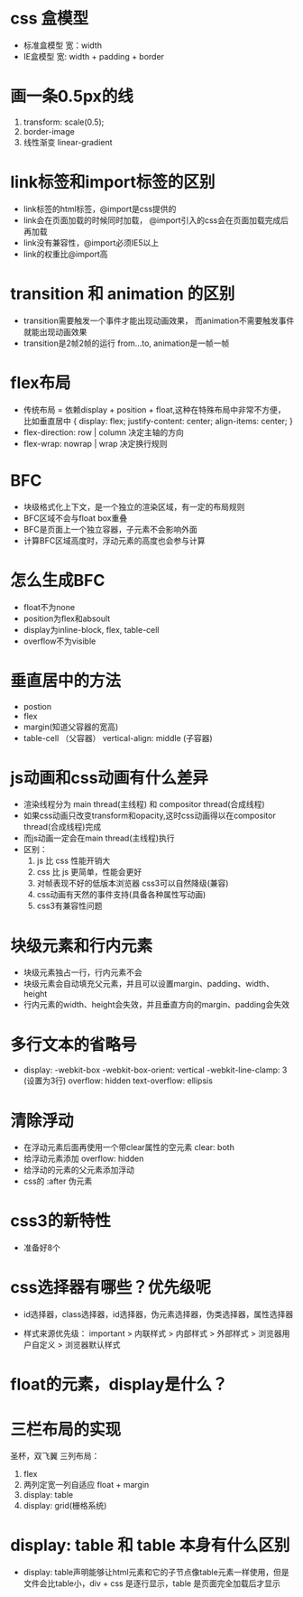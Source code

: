 # css 盒模型
- 标准盒模型   宽：width
- IE盒模型     宽: width + padding + border

# 画一条0.5px的线
1. transform: scale(0.5);
2. border-image
3. 线性渐变 linear-gradient

# link标签和import标签的区别
- link标签的html标签，@import是css提供的
- link会在页面加载的时候同时加载，
  @import引入的css会在页面加载完成后再加载
- link没有兼容性，@import必须IE5以上
- link的权重比@import高

# transition 和 animation 的区别
- transition需要触发一个事件才能出现动画效果，
  而animation不需要触发事件就能出现动画效果
- transition是2帧2帧的运行 from...to,
  animation是一帧一帧

# flex布局
- 传统布局 = 依赖display + position + float,这种在特殊布局中非常不方便，
  比如垂直居中 {
    display: flex;
    justify-content: center;
    align-items: center;
  }
- flex-direction: row | column 决定主轴的方向
- flex-wrap: nowrap | wrap 决定换行规则

# BFC
- 块级格式化上下文，是一个独立的渲染区域，有一定的布局规则
- BFC区域不会与float box重叠
- BFC是页面上一个独立容器，子元素不会影响外面
- 计算BFC区域高度时，浮动元素的高度也会参与计算

# 怎么生成BFC
- float不为none
- position为flex和absoult
- display为inline-block, flex, table-cell
- overflow不为visible

# 垂直居中的方法
- postion
- flex
- margin(知道父容器的宽高)
- table-cell （父容器） vertical-align: middle (子容器)

# js动画和css动画有什么差异
- 渲染线程分为 main thread(主线程) 和 compositor thread(合成线程)
- 如果css动画只改变transform和opacity,这时css动画得以在compositor thread(合成线程)完成
- 而js动画一定会在main thread(主线程)执行
- 区别：
  1. js 比 css 性能开销大
  2. css 比 js 更简单，性能会更好
  3. 对帧表现不好的低版本浏览器 css3可以自然降级(兼容)
  4. css动画有天然的事件支持(具备各种属性写动画)
  5. css3有兼容性问题
  
# 块级元素和行内元素
- 块级元素独占一行，行内元素不会
- 块级元素会自动填充父元素，并且可以设置margin、padding、width、height
- 行内元素的width、height会失效，并且垂直方向的margin、padding会失效

# 多行文本的省略号
- display: -webkit-box
  -webkit-box-orient: vertical
  -webkit-line-clamp: 3 (设置为3行)
  overflow: hidden
  text-overflow: ellipsis

# 清除浮动
- 在浮动元素后面再使用一个带clear属性的空元素 clear: both
- 给浮动元素添加 overflow: hidden
- 给浮动的元素的父元素添加浮动
- css的 :after 伪元素

# css3的新特性
- 准备好8个

# css选择器有哪些？优先级呢
- id选择器，class选择器，id选择器，伪元素选择器，伪类选择器，属性选择器

- 样式来源优先级： important > 内联样式 > 内部样式 > 外部样式 > 浏览器用户自定义 > 浏览器默认样式

# float的元素，display是什么？

# 三栏布局的实现
圣杯，双飞翼
三列布局：
1. flex
2. 两列定宽一列自适应 float + margin
3. display: table
4. display: grid(栅格系统)

# display: table 和 table 本身有什么区别
- display: table声明能够让html元素和它的子节点像table元素一样使用，但是文件会比table小，div + css 是逐行显示，table 是页面完全加载后才显示

# 